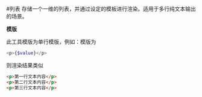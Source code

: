 #列表
存储一个一维的列表，并通过设定的模板进行渲染。适用于多行纯文本输出的场景。

**模版**

此工具模版为单行模版，例如：模版为
```php
<p>{$value}</p>
```
则渲染结果类似
```html
<p>第一行文本内容</p>
<p>第二行文本内容</p>
<p>第三行文本内容</p>
```